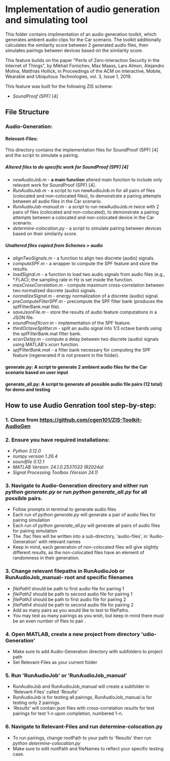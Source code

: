 # Implementation of audio generation and simulating tool

This folder contains implimentation of an audio generation toolkit, which generates ambient audio clips for the Car scenario. The toolkit additionally calculates the similarity score between 2 generated audio files, then simulates pairings between devices based on the similarity score.

This feature builds on the paper "Perils of Zero-Interaction Security in the Internet of Things", by Mikhail Fomichev, Max Maass, Lars Almon, Alejandro Molina, Matthias Hollick, in Proceedings of the ACM on Interactive, Mobile, Wearable and Ubiquitous Technologies, vol. 3, Issue 1, 2019. 

This feature was built for the following ZIS scheme:
* *SoundProof (SPF)*  [4]

## File Structure

### Audio-Generation:

#### Relevant-Files:

This directory contains the implementation files for SoundProof (SPF) [4] and the script to simulate a pairing.

##### Altered files to do specific work for SoundProof (SPF) [4]
* *newAudioJob.m* - **a main function** altered main function to include only relevant work for SoundProof (SPF) [4].
* *RunAudioJob.m* - a script to run newAudioJob.m for all pairs of files (colocated and non-colocated files), to demonstrate a pairing attempts between all audio files in the Car scenario.
* *RunAudioJob-manual.m* - a script to run newAudioJob.m twice  with 2 pairs of files (colocated and non-colocated), to demonstrate a pairing attempts between a colocated and non-colocated device in the Car scenario.
* *determine-colocation.py* - a script to simulate pairing between devices based on their similarity score. 

##### Unaltered files copied from Schemes > audio
* *alignTwoSignals.m* - a function to align two discrete (audio) signals.
* *computeSPF.m* - a wrapper to compute the SPF feature and store the results.
* *loadSignal.m* - a function to load two audio signals from audio files (e.g., *.FLAC); the sampling rate in Hz is set inside the function.
* *maxCrossCorrelation.m* - compute maximum cross-correlation between two normalized discrete (audio) signals.
* *normalizeSignal.m* - energy normalization of a discrete (audio) signal.
* *preComputeFilterSPF.m* - precompute the SPF filter bank (produces the spfFilterBank.mat file).
* *saveJsonFile.m* - store the results of audio feature computations in a JSON file.
* *soundProofXcorr.m* - implementation of the SPF feature.
* *thirdOctaveSplitter.m* - split an audio signal into 1/3 octave bands using the spfFilterBank.mat filter bank.
* *xcorrDelay.m* - compute a delay between two discrete (audio) signals using MATLAB's xcorr function.
* *spfFilterBank.mat* - a filter bank necessary for computing the SPF feature (regenerated if is not present in the folder). 

#### generate.py: A script to generate 2 ambient audio files for the Car scenario based on user input
#### generate_all.py: A script to generate all possible audio file pairs (12 total) for demo and testing 


## How to use Audio Genration tool step-by-step: 

### 1. Clone from https://github.com/cgen101/ZIS-Toolkit-AudioGen

### 2. Ensure you have required installations: 
* *Python 3.12.0*
* *numpy version 1.26.4*
* *soundfile 0.12.1*
* *MATLAB Version: 24.1.0.2537033 (R2024a)*
* *Signal Processing Toolbox (Version 24.1)*

### 3. Navigate to Audio-Generation directory and either run *python generate.py*  or run *python generate_all.py* for all possible pairs.
* Follow prompts in terminal to generate audio files
* Each run of *python generate.py* will generate a pair of audio files for pairing simulation
* Each run of *python generate_all.py* will generate all pairs of audio files for pairing simulation
* The .flac files will be written into a sub-directory, 'audio-files', in 'Audio-Generation' with relevant names 
* Keep in mind, each generation of non-colocated files will give slightly different results, as the non-colocated files have an element of randomness in their generation. 

### 3. Change relevant filepaths in RunAudioJob or RunAudioJob_manual- root and specific filenames
* *filePath1* should be path to first audio file for pairing 1
* *filePath2* should be path to second audio file for pairing 1
* *filePath3* should be path to first audio file for pairing 2
* *filePath4* should be path to second audio file for pairing 2
* Add as many pairs as you would like to test to filePaths.
* You may test as many pairings as you wish, but keep in mind there must be an even number of files to 
pair .

### 4. Open MATLAB, create a new project from directory 'udio-Generation'
* Make sure to add Audio-Generation directory with subfolders to project path 
* Set Relevant-Files as your current folder 

### 5. Run 'RunAudioJob' or 'RunAudioJob_manual'
* RunAudioJob and RunAudioJob_manual will create a subfolder in 'Relevant-Files' called *'Results'*
* RunAudioJob is for testing all pairings, RunAudioJob_manual is for testing only 2 pairings.
* *'Results'* will contain json files with cross-correlation results for test pairings for test 1-n upon completion, numbered 1-n.

### 6. Navigate to Relevant-Files and run determine-colocation.py 
* To run pairings, change rootPath to your path to 'Results' then run *python determine-colocation.py*
* Make sure to edit rootPath and fileNames to reflect your specific testing case.



